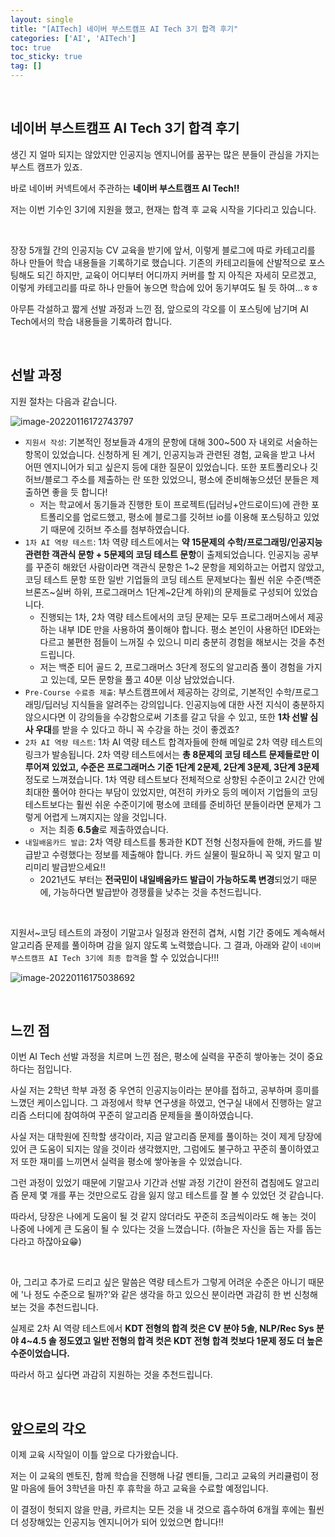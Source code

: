 ```yaml
---
layout: single
title: "[AITech] 네이버 부스트캠프 AI Tech 3기 합격 후기"
categories: ['AI', 'AITech']
toc: true
toc_sticky: true
tag: []
---
```




<br>

## 네이버 부스트캠프 AI Tech 3기 합격 후기

생긴 지 얼마 되지는 않았지만 인공지능 엔지니어를 꿈꾸는 많은 분들이 관심을 가지는 부스트 캠프가 있죠. 

바로 네이버 커넥트에서 주관하는 **네이버 부스트캠프 AI Tech!!**

저는 이번 기수인 3기에 지원을 했고, 현재는 합격 후 교육 시작을 기다리고 있습니다. 

<br>

장장 5개월 간의 인공지능 CV 교육을 받기에 앞서, 이렇게 블로그에 따로 카테고리를 하나 만들어 학습 내용들을 기록하기로 했습니다. 기존의 카테고리들에 산발적으로 포스팅해도 되긴 하지만, 교육이 어디부터 어디까지 커버를 할 지 아직은 자세히 모르겠고, 이렇게 카테고리를 따로 하나 만들어 놓으면 학습에 있어 동기부여도 될 듯 하여...ㅎㅎ 

아무튼 각설하고 짧게 선발 과정과 느낀 점, 앞으로의 각오를 이 포스팅에 남기며 AI Tech에서의 학습 내용들을 기록하려 합니다. 

<br>

## 선발 과정

지원 절차는 다음과 같습니다. 

![image-20220116172743797](https://user-images.githubusercontent.com/70505378/149653824-45822968-1ac4-4e08-a9c1-c21b5de6ec9c.png)



* `지원서 작성`: 기본적인 정보들과 4개의 문항에 대해 300~500 자 내외로 서술하는 항목이 있었습니다. 신청하게 된 계기, 인공지능과 관련된 경험, 교육을 받고 나서 어떤 엔지니어가 되고 싶은지 등에 대한 질문이 있었습니다. 또한 포트폴리오나 깃허브/블로그 주소를 제출하는 란 또한 있었으니, 평소에 준비해놓으셨던 분들은 제출하면 좋을 듯 합니다! 
  * 저는 학교에서 동기들과 진행한 토이 프로젝트(딥러닝+안드로이드)에 관한 포트폴리오를 업로드했고, 평소에 블로그를 깃허브 io를 이용해 포스팅하고 있었기 때문에 깃허브 주소를 첨부하였습니다. 
* `1차 AI 역량 테스트`: 1차 역량 테스트에서는 **약 15문제의 수학/프로그래밍/인공지능 관련한 객관식 문항 + 5문제의 코딩 테스트 문항**이 출제되었습니다. 인공지능 공부를 꾸준히 해왔던 사람이라면 객관식 문항은 1~2 문항을 제외하고는 어렵지 않았고, 코딩 테스트 문항 또한 일반 기업들의 코딩 테스트 문제보다는 훨씬 쉬운 수준(백준 브론즈~실버 하위, 프로그래머스 1단계~2단계 하위)의 문제들로 구성되어 있었습니다. 
  * 진행되는 1차, 2차 역량 테스트에서의 코딩 문제는 모두 프로그래머스에서 제공하는 내부 IDE 만을 사용하여 풀이해야 합니다. 평소 본인이 사용하던 IDE와는 다르고 불편한 점들이 느꺼질 수 있으니 미리 충분히 경험을 해보시는 것을 추천드립니다. 
  * 저는 백준 티어 골드 2, 프로그래머스 3단계 정도의 알고리즘 풀이 경험을 가지고 있는데, 모든 문항을 풀고 40분 이상 남았었습니다. 
* `Pre-Course 수료증 제출`: 부스트캠프에서 제공하는 강의로, 기본적인 수학/프로그래밍/딥러닝 지식들을 알려주는 강의입니다. 인공지능에 대한 사전 지식이 충분하지 않으시다면 이 강의들을 수강함으로써 기초를 갈고 닦을 수 있고, 또한 **1차 선발 심사 우대**를 받을 수 있다고 하니 꼭 수강을 하는 것이 좋겠죠?
* `2차 AI 역량 테스트`: 1차 AI 역량 테스트 합격자들에 한해 메일로 2차 역량 테스트의 링크가 발송됩니다. 2차 역량 테스트에서는 **총 8문제의 코딩 테스트 문제들로만 이루어져 있었고, 수준은 프로그래머스 기준 1단계 2문제, 2단계 3문제, 3단계 3문제** 정도로 느껴졌습니다. 1차 역량 테스트보다 전체적으로 상향된 수준이고 2시간 안에 최대한 풀어야 한다는 부담이 있었지만, 여전히 카카오 등의 메이저 기업들의 코딩 테스트보다는 훨씬 쉬운 수준이기에 평소에 코테를 준비하던 분들이라면 문제가 그렇게 어렵게 느껴지지는 않을 것입니다. 
  * 저는 최종 **6.5솔**로 제출하였습니다. 
* `내일배움카드 발급`: 2차 역량 테스트를 통과한 KDT 전형 신청자들에 한해, 카드를 발급받고 수령했다는 정보를 제출해야 합니다. 카드 실물이 필요하니 꼭 잊지 말고 미리미리 발급받으세요!!
  * 2021년도 부터는 **전국민이 내일배움카드 발급이 가능하도록 변경**되었기 때문에, 가능하다면 발급받아 경쟁률을 낮추는 것을 추천드립니다. 

<br>

지원서~코딩 테스트의 과정이 기말고사 일정과 완전히 겹쳐, 시험 기간 중에도 계속해서 알고리즘 문제를 풀이하며 감을 잃지 않도록 노력했습니다. 그 결과, 아래와 같이 `네이버 부스트캠프 AI Tech 3기에 최종 합격`을 할 수 있었습니다!!!

 ![image-20220116175038692](https://user-images.githubusercontent.com/70505378/149653822-33017270-b81b-486e-adfc-2a45bafd841f.png)



<br>

## 느낀 점

이번 AI Tech 선발 과정을 치르며 느낀 점은, 평소에 실력을 꾸준히 쌓아놓는 것이 중요하다는 점입니다. 

사실 저는 2학년 학부 과정 중 우연히 인공지능이라는 분야를 접하고, 공부하며 흥미를 느꼈던 케이스입니다. 그 과정에서 학부 연구생을 하였고, 연구실 내에서 진행하는 알고리즘 스터디에 참여하여 꾸준히 알고리즘 문제들을 풀이하였습니다. 

사실 저는 대학원에 진학할 생각이라, 지금 알고리즘 문제를 풀이하는 것이 제게 당장에 있어 큰 도움이 되지는 않을 것이라 생각했지만, 그럼에도 불구하고 꾸준히 풀이하였고 저 또한 재미를 느끼면서 실력을 평소에 쌓아놓을 수 있었습니다. 

그런 과정이 있었기 때문에 기말고사 기간과 선발 과정 기간이 완전히 겹침에도 알고리즘 문제 몇 개를 푸는 것만으로도 감을 잃지 않고 테스트를 잘 볼 수 있었던 것 같습니다. 

따라서, 당장은 나에게 도움이 될 것 같지 않더라도 꾸준히 조금씩이라도 해 놓는 것이 나중에 나에게 큰 도움이 될 수 있다는 것을 느꼈습니다. (하늘은 자신을 돕는 자를 돕는다라고 하잖아요😁)

<br>

아, 그리고 추가로 드리고 싶은 말씀은 역량 테스트가 그렇게 어려운 수준은 아니기 때문에 '나 정도 수준으로 될까?'와 같은 생각을 하고 있으신 분이라면 과감히 한 번 신청해보는 것을 추천드립니다. 

실제로 2차 AI 역량 테스트에서 **KDT 전형의 합격 컷은 CV 분야 5솔, NLP/Rec Sys 분야 4~4.5 솔 정도였고 일반 전형의 합격 컷은 KDT 전형 합격 컷보다 1문제 정도 더 높은 수준이었습니다.**

따라서 하고 싶다면 과감히 지원하는 것을 추천드립니다. 

<br>

## 앞으로의 각오

이제 교육 시작일이 이틀 앞으로 다가왔습니다. 

저는 이 교육의 멘토진, 함께 학습을 진행해 나갈 멘티들, 그리고 교육의 커리큘럼이 정말 마음에 들어 3학년을 마친 후 휴학을 하고 교육을 수료할 예정입니다. 

이 결정이 헛되지 않을 만큼, 카르치는 모든 것을 내 것으로 흡수하여 6개월 후에는 훨씬 더 성장해있는 인공지능 엔지니어가 되어 있었으면 합니다!!















